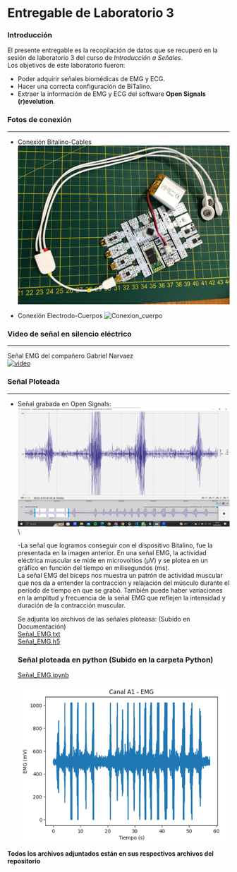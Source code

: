 # Entregable de Laboratorio 3
### **Introducción**
El presente entregable es la recopilación de datos que se recuperó en la sesión de laboratorio 3 del curso de *Introducción a Señales*.\
Los objetivos de este laboratorio fueron:
* Poder adquirir señales biomédicas de EMG y ECG.
* Hacer una correcta configuración de BiTalino.
* Extraer la información de EMG y ECG del software **Open Signals (r)evolution**.


### **Fotos de conexión**
---
* Conexión Bitalino-Cables
![Bitalino](/Entregables/Laboratorio3/Repositorio/Bitalino_conexion.jpg)

* Conexión Electrodo-Cuerpos
![Conexion_cuerpo](/Entregables/Laboratorio3/Repositorio/Conexi%C3%B3n_cuerpo.jpg)

### **Video de señal en silencio eléctrico**
---
Señal EMG del compañero Gabriel Narvaez\
[![video](https://img.youtube.com/vi/U039oLCqsj0/0.jpg)](https://www.youtube.com/watch?v=U039oLCqsj0)

### **Señal Ploteada**
---
* Señal grabada en Open Signals:
![SS-Open-Signals.png](/Entregables/Laboratorio3/Repositorio/SS_OpenSignals.png)\

    -La señal que logramos conseguir con el dispositivo Bitalino, fue la presentada en la imagen anterior.
    En una señal EMG, la actividad eléctrica muscular se mide en microvoltios (µV) y se plotea en un gráfico en función del tiempo en milisegundos (ms).\
    La señal EMG del bíceps nos muestra un patrón de actividad muscular que nos da a entender la contracción y relajación del músculo durante el período de tiempo en que se grabó. También puede haber variaciones en la amplitud y frecuencia de la señal EMG que reflejen la intensidad y duración de la contracción muscular.

    Se adjunta los archivos de las señales ploteasa: (Subido en Documentación)\
    [Señal_EMG.txt](/Documentaci%C3%B3n/Se%C3%B1al_EMG.txt)  
    [Señal_EMG.h5](/Documentaci%C3%B3n/Se%C3%B1al_EMG.h5)

    ### Señal ploteada en python (Subido en la carpeta Python)
    [Señal_EMG.ipynb](/Python/EMGSE%C3%91AL.ipynb)

    ![Ploteo-Python.png](/Entregables/Laboratorio3/Repositorio/Ploteo_Python.png)

**Todos los archivos adjuntados están en sus respectivos archivos del repositorio**

